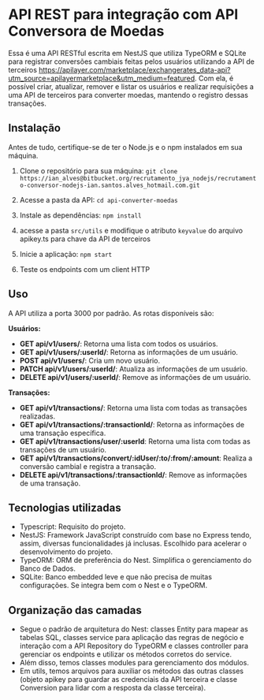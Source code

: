 # API REST para integração com API Conversora de Moedas

Essa é uma API RESTful escrita em NestJS que utiliza TypeORM e SQLite para registrar conversões cambiais feitas pelos usuários utilizando a API de terceiros https://apilayer.com/marketplace/exchangerates_data-api?utm_source=apilayermarketplace&utm_medium=featured. Com ela, é possível criar, atualizar, remover e listar os usuários e realizar requisições a uma API de terceiros para converter moedas, mantendo o registro dessas transações.

## Instalação

Antes de tudo, certifique-se de ter o Node.js e o npm instalados em sua máquina.

1. Clone o repositório para sua máquina:
`git clone https://ian_alves@bitbucket.org/recrutamento_jya_nodejs/recrutamento-conversor-nodejs-ian.santos.alves_hotmail.com.git `

2. Acesse a pasta da API:
`cd api-converter-moedas`

3. Instale as dependências:
`npm install`

4. acesse a pasta `src/utils` e modifique o atributo `keyvalue` do arquivo apikey.ts para chave da API de terceiros  

5. Inicie a aplicação:
`npm start`

6. Teste os endpoints com um client HTTP

## Uso

A API utiliza a porta 3000 por padrão. As rotas disponíveis são:

**Usuários:**

- **GET api/v1/users/**: Retorna uma lista com todos os usuários.
- **GET api/v1/users/:userId/**: Retorna as informações de um usuário.
- **POST api/v1/users/**: Cria um novo usuário.
- **PATCH api/v1/users/:userId/**: Atualiza as informações de um usuário.
- **DELETE api/v1/users/:userId/**: Remove as informações de um usuário.

**Transações:**

- **GET api/v1/transactions/**: Retorna uma lista com todas as transações realizadas.
- **GET api/v1/transactions/:transactionId/**: Retorna as informações de uma transação específica.
- **GET api/v1/transactions/user/:userId**: Retorna uma lista com todas as transações de um usuário.
- **GET api/v1/transactions/convert/:idUser/:to/:from/:amount**: Realiza a conversão cambial e registra a transação.
- **DELETE api/v1/transactions/:transactionId/**: Remove as informações de uma transação.

## Tecnologias utilizadas

- Typescript: Requisito do projeto.
- NestJS: Framework JavaScript construído com base no Express tendo, assim, diversas funcionalidades já inclusas. Escolhido para acelerar o desenvolvimento do projeto.
- TypeORM: ORM de preferência do Nest. Simplifica o gerenciamento do Banco de Dados.
- SQLite: Banco embedded leve e que não precisa de muitas configurações. Se integra bem com o Nest e o TypeORM.

## Organização das camadas

- Segue o padrão de arquitetura do Nest: classes Entity para mapear as tabelas SQL, classes service para aplicação das regras de negócio e interação com a API Repository do TypeORM e classes controller para gerenciar os endpoints e utilizar os métodos corretos do service. 
- Além disso, temos classes modules para gerenciamento dos módulos.
- Em utils, temos arquivos para auxiliar os métodos das outras classes (objeto apikey para guardar as credenciais da API terceira e classe Conversion para lidar com a resposta da classe terceira).
